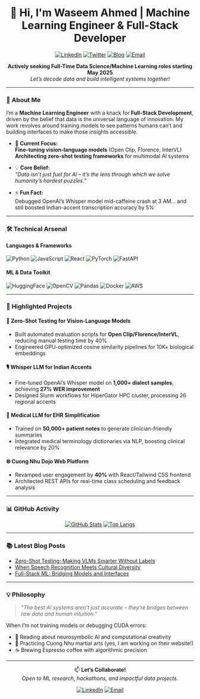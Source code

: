 <!-- Header with dynamic GitHub stats & social badges -->
<div align="center">
  
# 👋 Hi, I'm Waseem Ahmed | Machine Learning Engineer & Full-Stack Developer

[![LinkedIn](https://img.shields.io/badge/-LinkedIn-0A66C2?logo=linkedin)](https://www.linkedin.com/in/waseem09/)
[![Twitter](https://img.shields.io/badge/-Twitter-1DA1F2?logo=twitter)](https://twitter.com/RSPE_20)
[![Blog](https://img.shields.io/badge/📝-Blog-FF5722)](https://waseemahmed.in)
[![Email](https://img.shields.io/badge/-Email-D14836?logo=gmail)](mailto:ahmed.waseem.usa@gmail.com)

**Actively seeking Full-Time Data Science/Machine Learning roles starting May 2025**  
*Let’s decode data and build intelligent systems together!*

</div>

---

### 🚀 **About Me**  
I’m a **Machine Learning Engineer** with a knack for **Full-Stack Development**, driven by the belief that data is the universal language of innovation. My work revolves around training models to see patterns humans can’t and building interfaces to make those insights accessible.  

- 🔭 **Current Focus:**  
  **Fine-tuning vision-language models** (Open Clip, Florence, InterVL)  
  **Architecting zero-shot testing frameworks** for multimodal AI systems  

- 💡 **Core Belief:**  
  *"Data isn’t just fuel for AI – it’s the lens through which we solve humanity’s hardest puzzles."*  

- ⚡ **Fun Fact:**  
  Debugged OpenAI’s Whisper model mid-caffeine crash at 3 AM… and still boosted Indian-accent transcription accuracy by 5%  

---

### 🛠️ **Technical Arsenal**  

#### **Languages & Frameworks**  
![Python](https://img.shields.io/badge/-Python-3776AB?logo=python&logoColor=white)
![JavaScript](https://img.shields.io/badge/-JavaScript-F7DF1E?logo=javascript)
![React](https://img.shields.io/badge/-React-61DAFB?logo=react)
![PyTorch](https://img.shields.io/badge/-PyTorch-EE4C2C?logo=pytorch)
![FastAPI](https://img.shields.io/badge/-FastAPI-009688?logo=fastapi)

#### **ML & Data Toolkit**  
![HuggingFace](https://img.shields.io/badge/-HuggingFace-FFD21F?logo=huggingface)
![OpenCV](https://img.shields.io/badge/-OpenCV-5C3EE8?logo=opencv)
![Pandas](https://img.shields.io/badge/-Pandas-150458?logo=pandas)
![Docker](https://img.shields.io/badge/-Docker-2496ED?logo=docker)
![AWS](https://img.shields.io/badge/-AWS-232F3E?logo=amazon-aws)

---

### 🌟 **Highlighted Projects**  

#### 🦜 **Zero-Shot Testing for Vision-Language Models**  
- Built automated evaluation scripts for **Open Clip/Florence/InterVL**, reducing manual testing time by 40%  
- Engineered GPU-optimized cosine similarity pipelines for 10K+ biological embeddings  

#### 🎙️ **Whisper LLM for Indian Accents**  
- Fine-tuned OpenAI’s Whisper model on **1,000+ dialect samples**, achieving **27% WER improvement**  
- Designed Slurm workflows for HiperGator HPC cluster, processing 26 regional accents  

#### 🏥 **Medical LLM for EHR Simplification**  
- Trained on **50,000+ patient notes** to generate clinician-friendly summaries  
- Integrated medical terminology dictionaries via NLP, boosting clinical relevance by 20%  

#### 🌐 **Cuong Nhu Dojo Web Platform**  
- Revamped user engagement by **40%** with React/Tailwind CSS frontend  
- Architected REST APIs for real-time class scheduling and feedback analysis  

---

### 📊 **GitHub Activity**  

<div align="center">
  
[![GitHub Stats](https://github-readme-stats.vercel.app/api?username=Waseem0912-coder&count_private=true&show_icons=true&theme=radical&hide_border=true)](https://github.com/Waseem0912-coder)
[![Top Langs](https://github-readme-stats.vercel.app/api/top-langs/?username=Waseem0912-coder&layout=compact&theme=radical&hide_border=true)](https://github.com/Waseem0912-coder)

</div>

---

### 📚 **Latest Blog Posts**  
<!-- Replace with actual blog links -->
- [Zero-Shot Testing: Making VLMs Smarter Without Labels](https://waseemahmed.in/zero-shot-vlm)  
- [When Speech Recognition Meets Cultural Diversity](https://waseemahmed.in/asr-dialects)  
- [Full-Stack ML: Bridging Models and Interfaces](https://waseemahmed.in/fullstack-ml)  

---

### 💡 **Philosophy**  
> *"The best AI systems aren’t just accurate – they’re bridges between raw data and human intuition."*  

When I’m not training models or debugging CUDA errors:  
- 📖 Reading about neurosymbolic AI and computational creativity  
- 🥋 Practicing Cuong Nhu martial arts (yes, I am working on their website!)  
- ☕ Brewing Espresso coffee with algorithmic precision  

---

<div align="center">
  
📫 **Let’s Collaborate!**  
*Open to ML research, hackathons, and impactful data projects.*  

[![LinkedIn](https://img.shields.io/badge/-Let's_Connect-0A66C2?logo=linkedin)](https://www.linkedin.com/in/waseem09/)
[![Email](https://img.shields.io/badge/-Reach_Out-D14836?logo=gmail)](mailto:ahmed.waseem.usa@gmail.com)

</div>
